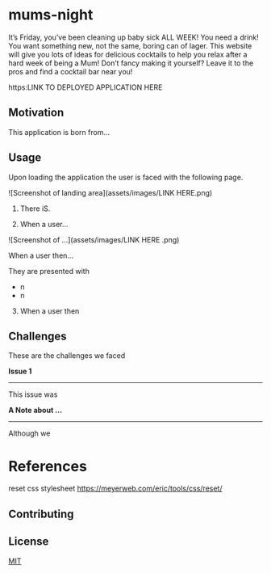 # mums-night
It’s Friday, you’ve been cleaning up baby sick ALL WEEK! You need a drink!  You want something new, not the same, boring can of lager. This website will give you lots of ideas for delicious cocktails to help you relax after a hard week of being a Mum! Don’t fancy making it yourself? Leave it to the pros and find a cocktail bar near you!


https:LINK TO DEPLOYED APPLICATION HERE

## Motivation
This application is born from...

## Usage

Upon loading the application the user is faced with the following page. 

![Screenshot of landing area](assets/images/LINK HERE.png)

1. There iS. 

2. When a user...

![Screenshot of ...](assets/images/LINK HERE .png)

When a user then...

They are presented with

* n
* n

3. When a user then 


## Challenges

These are the challenges we faced

__Issue 1__
_____________________________

This issue was


__A Note about ...__
_____________________________

Although we 





# References 
reset css stylesheet
https://meyerweb.com/eric/tools/css/reset/



## Contributing




## License

[MIT](https://choosealicense.com/licenses/mit/)

